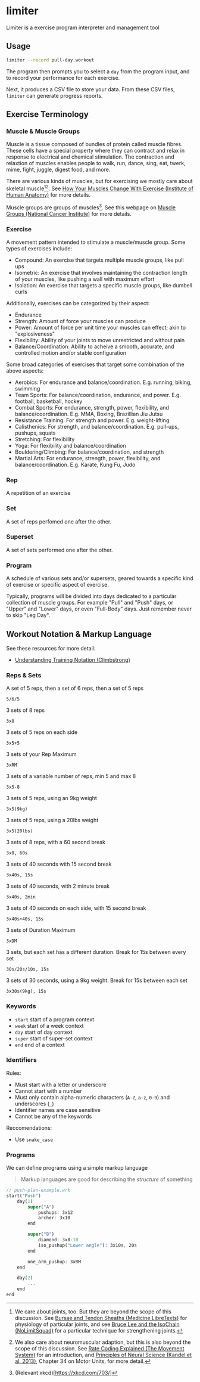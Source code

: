 # limiter

Limiter is a exercise program interpreter and management tool

## Usage

```bash
limiter --record pull-day.workout
```

The program then prompts you to select a `day` from the program input,
and to record your performance for each exercise.

Next, it produces a CSV file to store your data.
From these CSV files, `limiter` can generate progress reports.

## Exercise Terminology

### Muscle & Muscle Groups

Muscle is a tissue composed of bundles of protein called muscle fibres.
These cells have a special property where they can contract and relax in response to electrical and chemical stimulation.
The contraction and relaxtion of muscles enables people to walk, run, dance, sing, eat, twerk, mime, fight, juggle, digest food, and more.

There are various kinds of muscles, but for exercising we mostly care about skeletal muscle[^1][^2]. See [How Your Muscles Change With Exercise (Institute of Human Anatomy)](https://www.youtube.com/watch?v=2vXOq-aRtYY) for more details.

[^1]: We care about joints, too. But they are beyond the scope of this discussion. See [Bursae and Tendon Sheaths (Medicine LibreTexts)](https://med.libretexts.org/Bookshelves/Anatomy_and_Physiology/Anatomy_and_Physiology_(Boundless)/8%3A_Joints/8.4%3A_Synovial_Joints/8.4C%3A_Bursae_and_Tendon_Sheaths) for physiology of particular joints, and see [Bruce Lee and the IsoChain (NoLimitSquad)](https://www.youtube.com/watch?v=ALaoOLumD4Y&t=1097s) for a particular technique for strengthening joints.

[^2]: We also care about neuromuscular adaption, but this is also beyond the scope of this discussion. See [Rate Coding Explained (The Movement System)](https://www.youtube.com/watch?v=eJLkrdozT6Q) for an introduction, and [Principles of Neural Science (Kandel et al. 2013)](https://archive.org/details/PrinciplesOfNeuralScienceFifthKANDEL/page/n9/mode/2up), Chapter 34 on Motor Units, for more detail.

Muscle groups are groups of muscles[^3]. See this webpage on [Muscle Groups (National Cancer Institute)](https://training.seer.cancer.gov/anatomy/muscular/groups/) for more details.

[^3]: (Relevant xkcd)[https://xkcd.com/703/]

### Exercise

A movement pattern intended to stimulate a muscle/muscle group. Some types of exercises include:

- Compound: An exercise that targets multiple muscle groups, like pull ups
- Isometric: An exercise that involves maintaining the contraction length of your muscles, like pushing a wall with maximum effort 
- Isolation: An exercise that targets a specific muscle groups, like dumbell curls

Additionally, exercises can be categorized by their aspect:

- Endurance
- Strength: Amount of force your muscles can produce
- Power: Amount of force per unit time your muscles can effect; akin to "explosiveness"
- Flexibility: Ability of your joints to move unrestricted and without pain
- Balance/Coordination: Ability to acheive a smooth, accurate, and controlled motion and/or stable configuration

Some broad categories of exercises that target some combination of the above aspects:

- Aerobics: For endurance and balance/coordination. E.g. running, biking, swimming
- Team Sports: For balance/coordination, endurance, and power. E.g. football, basketball, hockey
- Combat Sports: For endurance, strength, power, flexibility, and balance/coordination. E.g. MMA, Boxing, Brazillian Jiu Jutsu
- Resistance Training: For strength and power. E.g. weight-lifting
- Calisthenics: For strength, and balance/coordination. E.g. pull-ups, pushups, squats
- Stretching: For flexibility
- Yoga: For flexibility and balance/coordination
- Bouldering/Climbing: For balance/coordination, and strength
- Martial Arts: For endurance, strength, power, flexibility, and balance/coordination. E.g. Karate, Kung Fu, Judo

### Rep

A repetition of an exercise

### Set

A set of reps perfomed one after the other.

### Superset

A set of sets performed one after the other.

### Program

A schedule of various sets and/or supersets, geared towards a specific kind of exercise or specific aspect of exercise.

Typically, programs will be divided into days dedicated to a particular collection of muscle groups.
For example "Pull" and "Push" days, or "Upper" and "Lower" days, or even "Full-Body" days.
Just remember never to skip "Leg Day".

## Workout Notation & Markup Language

See these resources for more detail:

- [Understanding Training Notation (Climbstrong)](https://www.climbstrong.com/education-center/understanding-training-notation/)

### Reps & Sets

A set of 5 reps, then a set of 6 reps, then a set of 5 reps

```
5/6/5
```

3 sets of 8 reps

```
3x8
```

3 sets of 5 reps on each side

```
3x5+5
```

3 sets of your Rep Maximum

```
3xRM
```

3 sets of a variable number of reps, min 5 and max 8

```
3x5-8
```

3 sets of 5 reps, using an 9kg weight

```
3x5(9kg)
```

3 sets of 5 reps, using a 20lbs weight

```
3x5(20lbs)
```

3 sets of 8 reps, with a 60 second break

```
3x8, 60s
```

3 sets of 40 seconds with 15 second break

```
3x40s, 15s
```

3 sets of 40 seconds, with 2 minute break

```
3x40s, 2min
```

3 sets of 40 seconds on each side, with 15 second break

```
3x40s+40s, 15s
```

3 sets of Duration Maximum

```
3xDM
```

3 sets, but each set has a different duration. Break for 15s between every set

```
30s/20s/10s, 15s
```

3 sets of 30 seconds, using a 9kg weight. Break for 15s between each set

```
3x30s(9kg), 15s
```

### Keywords

- `start` start of a program context
- `week` start of a week context
- `day` start of day context
- `super` start of super-set context
- `end` end of a context

### Identifiers

Rules:

- Must start with a letter or underscore
- Cannot start with a number
- Must only contain alpha-numeric characters (`A-Z`, `a-z`, `0-9`) and underscores (`_`)
- Identifier names are case sensitive
- Cannot be any of the keywords

Reccomendations:

- Use `snake_case`

### Programs

We can define programs using a simple markup language

> Markup languages are good for describing the _structure_ of something

```rust
// push-plan-example.wrk
start("Push")
    day(1)
        super("A")
            pushups: 3x12
            archer: 3x10
        end

        super("B")
            diamond: 3x8-10
            iso_pushup("Lower angle"): 3x10s, 20s
        end

        one_arm_pushup: 3xRM
    end

    day(2)
        ...
    end
end
```
